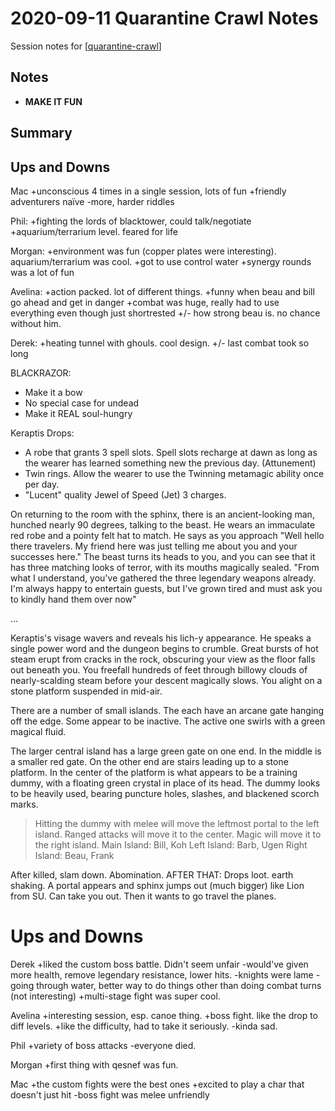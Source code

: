# 2020-09-11 Quarantine Crawl Notes

Session notes for [[quarantine-crawl]]

## Notes

- **MAKE IT FUN**

## Summary

## Ups and Downs

Mac
+unconscious 4 times in a single session, lots of fun
+friendly adventurers naïve
-more, harder riddles

Phil:
+fighting the lords of blacktower, could talk/negotiate
+aquarium/terrarium level. feared for life

Morgan:
+environment was fun (copper plates were interesting). aquarium/terrarium was cool.
+got to use control water
+synergy rounds was a lot of fun

Avelina:
+action packed. lot of different things.
+funny when beau and bill go ahead and get in danger
+combat was huge, really had to use everything even though just shortrested
+/- how strong beau is. no chance without him.

Derek:
+heating tunnel with ghouls. cool design.
+/- last combat took so long

BLACKRAZOR:
- Make it a bow
- No special case for undead
- Make it REAL soul-hungry

Keraptis Drops:
- A robe that grants 3 spell slots. Spell slots recharge at dawn as long as the wearer has learned something new the previous day. (Attunement)
- Twin rings. Allow the wearer to use the Twinning metamagic ability once per day.
- "Lucent" quality Jewel of Speed (Jet) 3 charges.

On returning to the room with the sphinx, there is an ancient-looking man, hunched nearly 90 degrees, talking to the beast. He wears an immaculate red robe and a pointy felt hat to match. He says as you approach "Well hello there travelers. My friend here was just telling me about you and your successes here."
The beast turns its heads to you, and you can see that it has three matching looks of terror, with its mouths magically sealed.
"From what I understand, you've gathered the three legendary weapons already. I'm always happy to entertain guests, but I've grown tired and must ask you to kindly hand them over now"

...

Keraptis's visage wavers and reveals his lich-y appearance. He speaks a single power word and the dungeon begins to crumble. Great bursts of hot steam erupt from cracks in the rock, obscuring your view as the floor falls out beneath you. You freefall hundreds of feet through billowy clouds of nearly-scalding steam before your descent magically slows. You alight on a stone platform suspended in mid-air.

There are a number of small islands. The each have an arcane gate hanging off the edge. Some appear to be inactive. The active one swirls with a green magical fluid.

The larger central island has a large green gate on one end. In the middle is a smaller red gate. On the other end are stairs leading up to a stone platform. In the center of the platform is what appears to be a training dummy, with a floating green crystal in place of its head. The dummy looks to be heavily used, bearing puncture holes, slashes, and blackened scorch marks.

> Hitting the dummy with melee will move the leftmost portal to the left island. Ranged attacks will move it to the center. Magic will move it to the right island.
> Main Island: Bill, Koh
> Left Island: Barb, Ugen
> Right Island: Beau, Frank

After killed, slam down. Abomination. AFTER THAT:
Drops loot. earth shaking. A portal appears and sphinx jumps out (much bigger) like Lion from SU. Can take you out. Then it wants to go travel the planes.


# Ups and Downs

Derek
+liked the custom boss battle. Didn't seem unfair
-would've given more health, remove legendary resistance, lower hits.
-knights were lame
-going through water, better way to do things other than doing combat turns (not interesting)
+multi-stage fight was super cool.

Avelina
+interesting session, esp. canoe thing.
+boss fight. like the drop to diff levels.
+like the difficulty, had to take it seriously.
-kinda sad.

Phil
+variety of boss attacks
-everyone died.

Morgan
+first thing with qesnef was fun.

Mac
+the custom fights were the best ones
+excited to play a char that doesn't just hit
-boss fight was melee unfriendly

[//begin]: # "Autogenerated link references for markdown compatibility"
[quarantine-crawl]: ../quarantine-crawl "Quarantine Crawl"
[//end]: # "Autogenerated link references"
